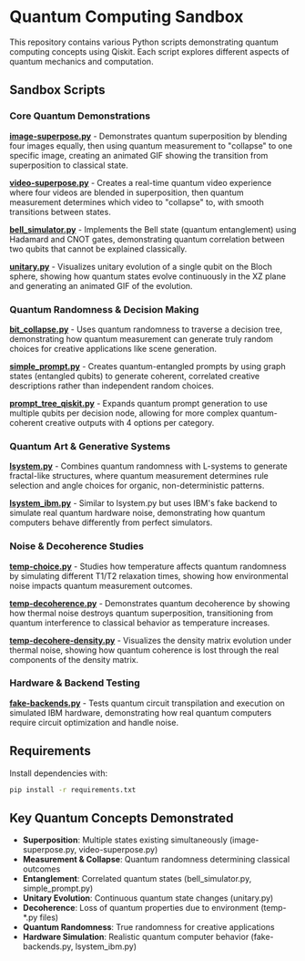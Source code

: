 # Quantum Computing Sandbox

This repository contains various Python scripts demonstrating quantum computing concepts using Qiskit. Each script explores different aspects of quantum mechanics and computation.

## Sandbox Scripts

### Core Quantum Demonstrations

**[image-superpose.py](sandbox/image-superpose.py)** - Demonstrates quantum superposition by blending four images equally, then using quantum measurement to "collapse" to one specific image, creating an animated GIF showing the transition from superposition to classical state.

**[video-superpose.py](sandbox/video-superpose.py)** - Creates a real-time quantum video experience where four videos are blended in superposition, then quantum measurement determines which video to "collapse" to, with smooth transitions between states.

**[bell_simulator.py](sandbox/bell_simulator.py)** - Implements the Bell state (quantum entanglement) using Hadamard and CNOT gates, demonstrating quantum correlation between two qubits that cannot be explained classically.

**[unitary.py](sandbox/unitary.py)** - Visualizes unitary evolution of a single qubit on the Bloch sphere, showing how quantum states evolve continuously in the XZ plane and generating an animated GIF of the evolution.

### Quantum Randomness & Decision Making

**[bit_collapse.py](sandbox/bit_collapse.py)** - Uses quantum randomness to traverse a decision tree, demonstrating how quantum measurement can generate truly random choices for creative applications like scene generation.

**[simple_prompt.py](sandbox/simple_prompt.py)** - Creates quantum-entangled prompts by using graph states (entangled qubits) to generate coherent, correlated creative descriptions rather than independent random choices.

**[prompt_tree_qiskit.py](sandbox/prompt_tree_qiskit.py)** - Expands quantum prompt generation to use multiple qubits per decision node, allowing for more complex quantum-coherent creative outputs with 4 options per category.

### Quantum Art & Generative Systems

**[lsystem.py](sandbox/lsystem.py)** - Combines quantum randomness with L-systems to generate fractal-like structures, where quantum measurement determines rule selection and angle choices for organic, non-deterministic patterns.

**[lsystem_ibm.py](sandbox/lsystem_ibm.py)** - Similar to lsystem.py but uses IBM's fake backend to simulate real quantum hardware noise, demonstrating how quantum computers behave differently from perfect simulators.

### Noise & Decoherence Studies

**[temp-choice.py](sandbox/temp-choice.py)** - Studies how temperature affects quantum randomness by simulating different T1/T2 relaxation times, showing how environmental noise impacts quantum measurement outcomes.

**[temp-decoherence.py](sandbox/temp-decoherence.py)** - Demonstrates quantum decoherence by showing how thermal noise destroys quantum superposition, transitioning from quantum interference to classical behavior as temperature increases.

**[temp-decohere-density.py](sandbox/temp-decohere-density.py)** - Visualizes the density matrix evolution under thermal noise, showing how quantum coherence is lost through the real components of the density matrix.

### Hardware & Backend Testing

**[fake-backends.py](sandbox/fake-backends.py)** - Tests quantum circuit transpilation and execution on simulated IBM hardware, demonstrating how real quantum computers require circuit optimization and handle noise.

## Requirements

Install dependencies with:
```bash
pip install -r requirements.txt
```

## Key Quantum Concepts Demonstrated

- **Superposition**: Multiple states existing simultaneously (image-superpose.py, video-superpose.py)
- **Measurement & Collapse**: Quantum randomness determining classical outcomes
- **Entanglement**: Correlated quantum states (bell_simulator.py, simple_prompt.py)
- **Unitary Evolution**: Continuous quantum state changes (unitary.py)
- **Decoherence**: Loss of quantum properties due to environment (temp-*.py files)
- **Quantum Randomness**: True randomness for creative applications
- **Hardware Simulation**: Realistic quantum computer behavior (fake-backends.py, lsystem_ibm.py)

